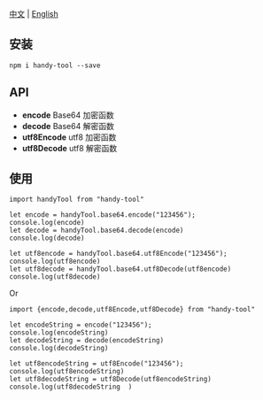 [中文](./zh.md) | [English](./en.md)

## 安装
```shell script
npm i handy-tool --save
``` 

## API

* **encode** Base64 加密函数
* **decode** Base64 解密函数
* **utf8Encode** utf8 加密函数
* **utf8Decode** utf8 解密函数


## 使用

```shell script
import handyTool from "handy-tool"

let encode = handyTool.base64.encode("123456");
console.log(encode)
let decode = handyTool.base64.decode(encode)
console.log(decode)

let utf8encode = handyTool.base64.utf8Encode("123456");
console.log(utf8encode)
let utf8decode = handyTool.base64.utf8Decode(utf8encode)
console.log(utf8decode)
``` 
Or
```shell script
import {encode,decode,utf8Encode,utf8Decode} from "handy-tool"

let encodeString = encode("123456");
console.log(encodeString)
let decodeString = decode(encodeString)
console.log(decodeString)

let utf8encodeString = utf8Encode("123456");
console.log(utf8encodeString)
let utf8decodeString = utf8Decode(utf8encodeString)
console.log(utf8decodeString  )

```
